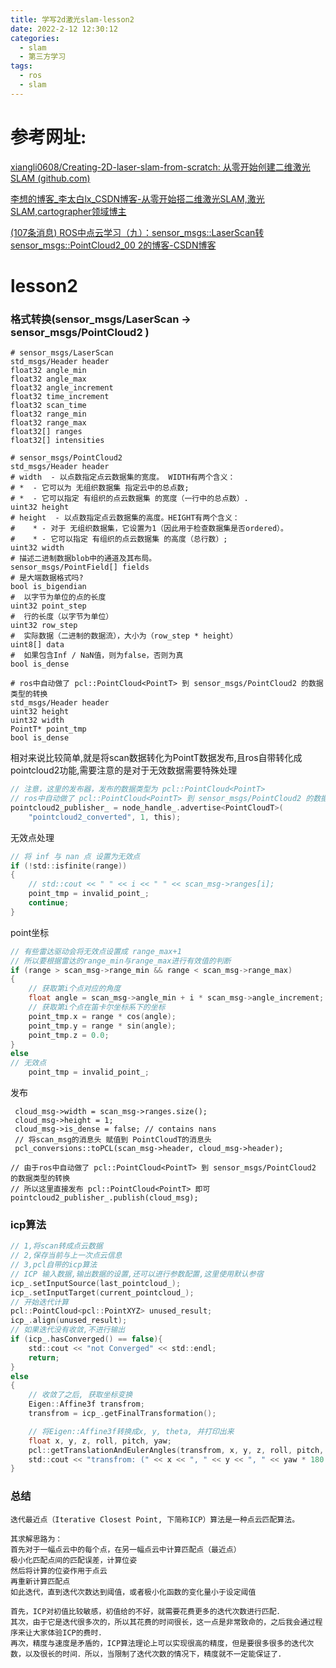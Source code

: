 ```yaml
---
title: 学写2d激光slam-lesson2
date: 2022-2-12 12:30:12
categories:
  - slam
  - 第三方学习
tags:
  - ros
  - slam
---
```


# 参考网址:

  [xiangli0608/Creating-2D-laser-slam-from-scratch: 从零开始创建二维激光SLAM (github.com)](https://github.com/xiangli0608/Creating-2D-laser-slam-from-scratch) 

 [李想的博客_李太白lx_CSDN博客-从零开始搭二维激光SLAM,激光SLAM,cartographer领域博主](https://blog.csdn.net/tiancailx?spm=1011.2124.3001.5113) 

 [(107条消息) ROS中点云学习（九）：sensor_msgs::LaserScan转sensor_msgs::PointCloud2_00 2的博客-CSDN博客](https://blog.csdn.net/weixin_41170972/article/details/120015410?utm_medium=distribute.pc_relevant.none-task-blog-2~default~baidujs_title~default-1.pc_relevant_paycolumn_v3&spm=1001.2101.3001.4242.2&utm_relevant_index=4) 

# lesson2

### 格式转换(sensor_msgs/LaserScan -> sensor_msgs/PointCloud2 )

```shell
# sensor_msgs/LaserScan
std_msgs/Header header
float32 angle_min
float32 angle_max
float32 angle_increment
float32 time_increment
float32 scan_time
float32 range_min
float32 range_max
float32[] ranges
float32[] intensities
```

```shell
# sensor_msgs/PointCloud2
std_msgs/Header header
# width  - 以点数指定点云数据集的宽度。 WIDTH有两个含义：
# *  - 它可以为 无组织数据集 指定云中的总点数;
# *  - 它可以指定 有组织的点云数据集 的宽度（一行中的总点数）.
uint32 height
# height  - 以点数指定点云数据集的高度。HEIGHT有两个含义：
#    * - 对于 无组织数据集，它设置为1（因此用于检查数据集是否ordered）。
#    * - 它可以指定 有组织的点云数据集 的高度（总行数）;
uint32 width
# 描述二进制数据blob中的通道及其布局。
sensor_msgs/PointField[] fields
# 是大端数据格式吗?
bool is_bigendian
#  以字节为单位的点的长度
uint32 point_step
#  行的长度（以字节为单位）
uint32 row_step
#  实际数据（二进制的数据流），大小为（row_step * height）
uint8[] data
#  如果包含Inf / NaN值，则为false，否则为真
bool is_dense
```

```shell
# ros中自动做了 pcl::PointCloud<PointT> 到 sensor_msgs/PointCloud2 的数据类型的转换
std_msgs/Header header
uint32 height
uint32 width
PointT* point_tmp
bool is_dense
```

相对来说比较简单,就是将scan数据转化为PointT数据发布,且ros自带转化成pointcloud2功能,需要注意的是对于无效数据需要特殊处理

```c
// 注意，这里的发布器，发布的数据类型为 pcl::PointCloud<PointT>
// ros中自动做了 pcl::PointCloud<PointT> 到 sensor_msgs/PointCloud2 的数据类型的转换
pointcloud2_publisher_ = node_handle_.advertise<PointCloudT>(
	"pointcloud2_converted", 1, this);
```

无效点处理

```c
// 将 inf 与 nan 点 设置为无效点
if (!std::isfinite(range))
{
    // std::cout << " " << i << " " << scan_msg->ranges[i];
    point_tmp = invalid_point_;
    continue;
}
```

point坐标

```c
// 有些雷达驱动会将无效点设置成 range_max+1
// 所以要根据雷达的range_min与range_max进行有效值的判断
if (range > scan_msg->range_min && range < scan_msg->range_max)
{
    // 获取第i个点对应的角度
    float angle = scan_msg->angle_min + i * scan_msg->angle_increment;
    // 获取第i个点在笛卡尔坐标系下的坐标
    point_tmp.x = range * cos(angle);
    point_tmp.y = range * sin(angle);
    point_tmp.z = 0.0;
}
else
// 无效点
	point_tmp = invalid_point_;
```

发布

```
 cloud_msg->width = scan_msg->ranges.size();
 cloud_msg->height = 1;
 cloud_msg->is_dense = false; // contains nans
 // 将scan_msg的消息头 赋值到 PointCloudT的消息头
 pcl_conversions::toPCL(scan_msg->header, cloud_msg->header);

// 由于ros中自动做了 pcl::PointCloud<PointT> 到 sensor_msgs/PointCloud2 的数据类型的转换
// 所以这里直接发布 pcl::PointCloud<PointT> 即可
pointcloud2_publisher_.publish(cloud_msg);
```

### icp算法

```c
// 1,将scan转成点云数据
// 2,保存当前与上一次点云信息
// 3,pcl自带的icp算法
// ICP 输入数据,输出数据的设置,还可以进行参数配置,这里使用默认参宿
icp_.setInputSource(last_pointcloud_);
icp_.setInputTarget(current_pointcloud_);
// 开始迭代计算
pcl::PointCloud<pcl::PointXYZ> unused_result;
icp_.align(unused_result);
// 如果迭代没有收敛,不进行输出
if (icp_.hasConverged() == false){
    std::cout << "not Converged" << std::endl;
    return;
}
else
{
    // 收敛了之后, 获取坐标变换
    Eigen::Affine3f transfrom;
    transfrom = icp_.getFinalTransformation();

    // 将Eigen::Affine3f转换成x, y, theta, 并打印出来
    float x, y, z, roll, pitch, yaw;
    pcl::getTranslationAndEulerAngles(transfrom, x, y, z, roll, pitch, yaw);
    std::cout << "transfrom: (" << x << ", " << y << ", " << yaw * 180 / M_PI << ")" << std::endl;
}
```

### 总结

```shell
迭代最近点（Iterative Closest Point, 下简称ICP）算法是一种点云匹配算法。

其求解思路为：
首先对于一幅点云中的每个点，在另一幅点云中计算匹配点（最近点）
极小化匹配点间的匹配误差，计算位姿
然后将计算的位姿作用于点云
再重新计算匹配点
如此迭代，直到迭代次数达到阈值，或者极小化函数的变化量小于设定阈值

首先，ICP对初值比较敏感，初值给的不好，就需要花费更多的迭代次数进行匹配．
其次，由于它是迭代很多次的，所以其花费的时间很长，这一点是非常致命的，之后我会通过程序来让大家体验ICP的费时．
再次，精度与速度是矛盾的，ICP算法理论上可以实现很高的精度，但是要很多很多的迭代次数，以及很长的时间．所以，当限制了迭代次数的情况下，精度就不一定能保证了．
```

